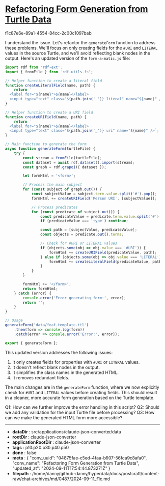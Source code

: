 # [Refactoring Form Generation from Turtle Data](https://claude.ai/chat/04875fae-c5ed-4faa-b907-56fca9c8afa0)

f1c87e6e-89a1-4554-84cc-2c00c1097bab

 I understand the issue. Let's refactor the `generateForm` function to address these problems. We'll focus on only creating fields for the `#URI` and `LITERAL` values in the source Turtle, and we'll avoid reflecting blank nodes in the output. Here's an updated version of the `form-a-matic.js` file:

```javascript
import rdf from 'rdf-ext';
import { fromFile } from 'rdf-utils-fs';

// Helper function to create a literal field
function createLiteralField(name, path) {
    return `
  <label for="${name}">${name}</label>
  <input type="text" class="${path.join('_')} literal" name="${name}" />`;
}

// Helper function to create a URI field
function createURIField(name, path) {
    return `
  <label for="${name}">${name}</label>
  <input type="text" class="${path.join('_')} uri" name="${name}" />`;
}

// Main function to generate the form
async function generateForm(turtleFile) {
    try {
        const stream = fromFile(turtleFile);
        const dataset = await rdf.dataset().import(stream);
        const graph = rdf.grapoi({ dataset });

        let formHtml = '<form>';

        // Process the main subject
        for (const subject of graph.out()) {
            const subjectValue = subject.term.value.split('#').pop();
            formHtml += createURIField('Person URI', [subjectValue]);

            // Process predicates
            for (const predicate of subject.out()) {
                const predicateValue = predicate.term.value.split('#').pop();
                if (predicateValue === 'type') continue;

                const path = [subjectValue, predicateValue];
                const objects = predicate.out().terms;

                // Check for #URI or LITERAL values
                if (objects.some(obj => obj.value === '#URI')) {
                    formHtml += createURIField(predicateValue, path);
                } else if (objects.some(obj => obj.value === 'LITERAL')) {
                    formHtml += createLiteralField(predicateValue, path);
                }
            }
        }

        formHtml += '</form>';
        return formHtml;
    } catch (error) {
        console.error('Error generating form:', error);
        return '';
    }
}

// Usage
generateForm('data/foaf-template.ttl')
    .then(form => console.log(form))
    .catch(error => console.error('Error:', error));

export { generateForm };
```

This updated version addresses the following issues:

1. It only creates fields for properties with `#URI` or `LITERAL` values.
2. It doesn't reflect blank nodes in the output.
3. It simplifies the class names in the generated HTML.
4. It removes redundant fields.

The main changes are in the `generateForm` function, where we now explicitly check for `#URI` and `LITERAL` values before creating fields. This should result in a cleaner, more accurate form generation based on the Turtle template.

Q1: How can we further improve the error handling in this script?
Q2: Should we add any validation for the input Turtle file before processing?
Q3: How can we make the generated HTML form more accessible?

---

* **dataDir** : src/applications/claude-json-converter/data
* **rootDir** : claude-json-converter
* **applicationRootDir** : claude-json-converter
* **tags** : p10.p20.p30.p40.p50
* **done** : false
* **meta** : {
  "conv_uuid": "04875fae-c5ed-4faa-b907-56fca9c8afa0",
  "conv_name": "Refactoring Form Generation from Turtle Data",
  "updated_at": "2024-09-11T17:54:44.873271Z"
}
* **filepath** : /home/danny/github-danny/hyperdata/docs/postcraft/content-raw/chat-archives/md/0487/2024-09-11_f1c.md